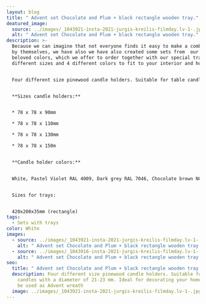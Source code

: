 ```yaml
---
layout: blog
title: " Advent set Chocolate and Plum + black rectangle wooden tray."
deatured_image:
  source: ../images/_1043921-insta-2021-jurgis-kreilis-filmday.lv-1-.jpg
  alt: " Advent set Chocolate and Plum + black rectangle wooden tray."
description: >-
  Because we can imagine that not everyone finds it easy to make a combination
  by themselves, we have also we have also created some sets from  our clients
  beloved colors, which we offer to order together with our special trays in 2
  different sizes and 4 different colors to fit to your interior and home mood.


  Four different size pinewood candle holders. Suitable for table candles with a diameter of 21-23 mm. Ideal for decorating your home, could be used as Advent wreath.


  **Sizes candle holders:**


  * 78 x 78 x 90mm

  * 78 x 78 x 110mm

  * 78 x 78 x 130mm

  * 78 x 78 x 150m


  **Candle holder colors:**


  White, Pastel Violet RAL 4009, Dark grey RAL 7046, Chocolate brown NCS 7005-Y80R


  Sizes for trays:


  420x200x35mm (rectangle)
tags:
  - Sets with trays
color: White
images:
  - source: ../images/_1043921-insta-2021-jurgis-kreilis-filmday.lv-1-.jpg
    alt: " Advent set Chocolate and Plum + black rectangle wooden tray."
  - source: ../images/_1043916-insta-2021-jurgis-kreilis-filmday.lv-1-.jpg
    alt: " Advent set Chocolate and Plum + black rectangle wooden tray."
seo:
  title: " Advent set Chocolate and Plum + black rectangle wooden tray."
  description: Four different size pinewood candle holders. Suitable for table
    candles with a diameter of 21-23 mm. Ideal for decorating your home, could
    be used as Advent wreath
  image: ../images/_1043921-insta-2021-jurgis-kreilis-filmday.lv-1-.jpg
---
```


